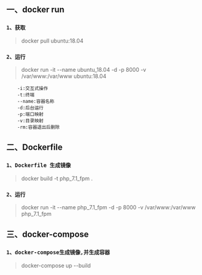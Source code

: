 ## 一、docker run
### `1、获取`
> docker pull ubuntu:18.04

### `2、运行`
> docker run -it --name ubuntu_18.04 -d -p 8000 -v /var/www:/var/www ubuntu:18.04

```
    -i:交互式操作
    -t:终端
    --name:容器名称
    -d:后台运行
    -p:端口映射
    -v:目录映射
    -rm:容器退出后删除
```

## 二、Dockerfile
### `1、Dockerfile 生成镜像`
> docker build -t php_7.1_fpm .
### `2、运行`
> docker run -it --name php_7.1_fpm -d -p 8000 -v /var/www:/var/www php_7.1_fpm

## 三、docker-compose
### `1、docker-compose生成镜像,并生成容器`
> docker-compose up --build


